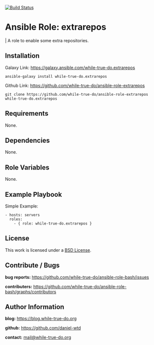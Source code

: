 [![Build Status](https://travis-ci.org/while-true-do/ansible-role-extrarepos.svg?branch=master)](https://travis-ci.org/while-true-do/ansible-role-extrarepos)

# Ansible Role: extrarepos
| A role to enable some extra repositories.

## Installation

Galaxy Link: <https://galaxy.ansible.com/while-true-do.extrarepos>

```
ansible-galaxy install while-true-do.extrarepos
```

Github Link: <https://github.com/while-true-do/ansible-role-extrarepos>

```
git clone https://github.com/while-true-do/ansible-role-extrarepos while-true-do.extrarepos
```

## Requirements

None.

## Dependencies

None.

## Role Variables

None.

## Example Playbook

Simple Example:

```
- hosts: servers
  roles:
    - { role: while-true-do.extrarepos }
```

## License

This work is licensed under a [BSD License](https://opensource.org/licenses/BSD-3-Clause).

## Contribute / Bugs

**bug reports:** <https://github.com/while-true-do/ansible-role-bash/issues>

**contributers:** <https://github.com/while-true-do/ansible-role-bash/graphs/contributors>

## Author Information

**blog:** <https://blog.while-true-do.org>

**github:** <https://github.com/daniel-wtd>

**contact:** [mail@while-true-do.org](mailto:mail@while-true-do.org)
